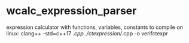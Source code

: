 # wcalc_expression_parser
expression calculator with functions, variables, constants
to compile on linux: clang++ -std=c++17 *.cpp ./ctexpression/*.cpp -o verifctexpr
